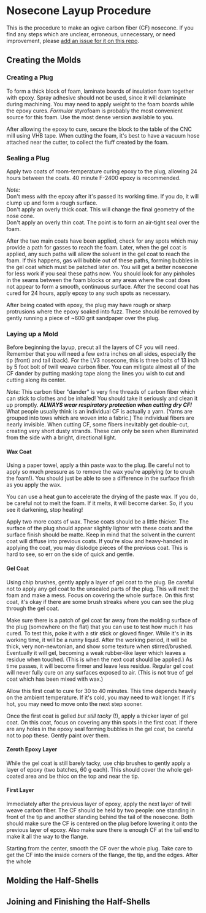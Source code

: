 # Nosecone Layup Procedure
This is the procedure to make an ogive carbon fiber (CF) nosecone. If you find any steps which are unclear, erroneous, unnecessary, or need improvement, please [add an issue for it on this repo](https://github.com/psas/lv3.0-airframe/issues). 

## Creating the Molds
### Creating a Plug
To form a thick block of foam, laminate boards of insulation foam together with epoxy.
Spray adhesive should not be used, since it will delaminate during machining. 
You may need to apply weight to the foam boards while the epoxy cures. 
_Formular_ styrofoam is probably the most convenient source for this foam. Use the most dense version available to you.

After allowing the epoxy to cure, secure the block to the table of the CNC mill using VHB tape. 
When cutting the foam, it's best to have a vacuum hose attached near the cutter, to collect the fluff created by the foam. 

### Sealing a Plug
Apply two coats of room-temperature curing epoxy to the plug, allowing 24 hours between the coats. 
40 minute F-2400 epoxy is recommended.

_Note:_  
Don't mess with the epoxy after it's passed its working time. If you do, it will clump up and form a rough surface.  
Don't apply an overly thick coat. This will change the final geometry of the nose cone.  
Don't apply an overly thin coat. The point is to form an air-tight seal over the foam.  

After the two main coats have been applied, check for any spots which may provide a path for gasses to reach the foam. 
Later, when the gel coat is applied, any such paths will allow the solvent in the gel coat to reach the foam. 
If this happens, gas will bubble out of these paths, forming bubbles in the gel coat which must be patched later on.
You will get a better nosecone for less work if you seal these paths now. 
You should look for any pinholes in the seams between the foam blocks or any areas where the coat does not appear to form a smooth, continuous surface.
After the second coat has cured for 24 hours, apply epoxy to any such spots as necessary.

After being coated with epoxy, the plug may have rough or sharp protrusions where the epoxy soaked into fuzz. 
These should be removed by gently running a piece of ~600 grit sandpaper over the plug. 

### Laying up a Mold
Before beginning the layup, precut all the layers of CF you will need. Remember that you will need a few extra inches on all sides, especially the tip (front) and tail (back).
For the LV3 nosecone, this is three bolts of 13 inch by 5 foot bolt of twill weave carbon fiber.
You can mitigate almost all of the CF dander by putting masking tape along the lines you wish to cut and cutting along its center.

_Note:_
This carbon fiber "dander" is very fine threads of carbon fiber which can stick to clothes and be inhaled! You should take it seriously and clean it up promptly. ___ALWAYS wear respiratory protection when cutting dry CF!___
What people usually think is an individual CF is actually a yarn. (Yarns are grouped into tows which are woven into a fabric.)
The individual fibers are nearly invisible. When cutting CF, some fibers inevitably get double-cut, creating very short dusty strands. These can only be seen when illuminated from the side with a bright, directional light. 
#### Wax Coat
Using a paper towel, apply a thin paste wax to the plug. Be careful not to apply so much pressure as to remove the wax you're applying (or to crush the foam!).
You should just be able to see a difference in the surface finish as you apply the wax.

You can use a heat gun to accelerate the drying of the paste wax. If you do, be careful not to melt the foam. If it melts, it will become darker. So, if you see it darkening, stop heating!

Apply two more coats of wax. These coats should be a little thicker. The surface of the plug should appear slightly lighter with these coats and the surface finish should be matte. 
Keep in mind that the solvent in the current coat will diffuse into previous coats. If you're slow and heavy-handed in applying the coat, you may dislodge pieces of the previous coat. This is hard to see, so err on the side of quick and gentle.

#### Gel Coat
Using chip brushes, gently apply a layer of gel coat to the plug. Be careful not to apply any gel coat to the unsealed parts of the plug.
This will melt the foam and make a mess.
Focus on covering the whole surface. On this first coat, it's okay if there are some brush streaks where you can see the plug through the gel coat.

Make sure there is a patch of gel coat far away from the molding surface of the plug (somewhere on the flat) that you can use to test how much it has cured.
To test this, poke it with a stir stick or gloved finger. While it's in its working time, it will be a runny liquid. After the working period, it will be thick, very non-newtonian, and show some texture when stirred/brushed. Eventually it will gel, becoming a weak rubber-like layer which leaves a residue when touched. (This is when the next coat should be applied.) As time passes, it will become firmer and leave less residue. Regular gel coat will never fully cure on any surfaces exposed to air. (This is not true of gel coat which has been mixed with wax.)

Allow this first coat to cure for 30 to 40 minutes. This time depends heavily on the ambient temperature. 
If it's cold, you may need to wait longer. If it's hot, you may need to move onto the next step sooner.

Once the first coat is gelled _but still tacky_ (!), apply a thicker layer of gel coat. On this coat, focus on covering any thin spots in the first coat. 
If there are any holes in the epoxy seal forming bubbles in the gel coat, be careful not to pop these. Gently paint over them.

#### Zeroth Epoxy Layer
While the gel coat is still barely tacky, use chip brushes to gently apply a layer of epoxy (two batches, 60 g each).
This should cover the whole gel-coated area and be thicc on the top and near the tip.

#### First Layer
Immediately after the previous layer of epoxy, apply the next layer of twill weave carbon fiber. The CF should be held by two people: one standing in front of the tip and another standing behind the tail of the nosecone. 
Both should make sure the CF is centered on the plug before lowering it onto the previous layer of epoxy. Also make sure there is enough CF at the tail end to make it all the way to the flange.

Starting from the center, smooth the CF over the whole plug. Take care to get the CF into the inside corners of the flange, the tip, and the edges.
After the whole

## Molding the Half-Shells
## Joining and Finishing the Half-Shells
